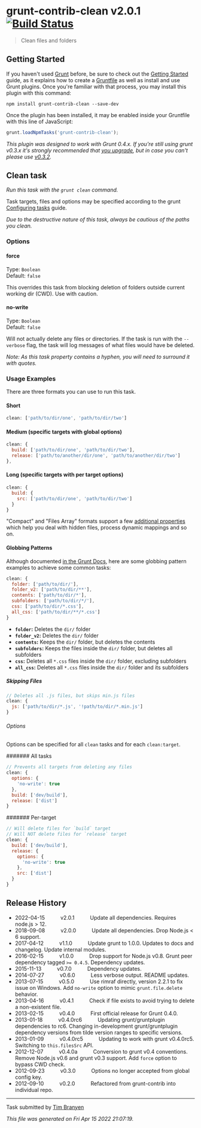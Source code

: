 # grunt-contrib-clean v2.0.1 [![Build Status](https://github.com/gruntjs/grunt-contrib-clean/workflows/Tests/badge.svg)](https://github.com/gruntjs/grunt-contrib-clean/actions?workflow=Tests)

> Clean files and folders



## Getting Started

If you haven't used [Grunt](https://gruntjs.com/) before, be sure to check out the [Getting Started](https://gruntjs.com/getting-started) guide, as it explains how to create a [Gruntfile](https://gruntjs.com/sample-gruntfile) as well as install and use Grunt plugins. Once you're familiar with that process, you may install this plugin with this command:

```shell
npm install grunt-contrib-clean --save-dev
```

Once the plugin has been installed, it may be enabled inside your Gruntfile with this line of JavaScript:

```js
grunt.loadNpmTasks('grunt-contrib-clean');
```

*This plugin was designed to work with Grunt 0.4.x. If you're still using grunt v0.3.x it's strongly recommended that [you upgrade](https://gruntjs.com/upgrading-from-0.3-to-0.4), but in case you can't please use [v0.3.2](https://github.com/gruntjs/grunt-contrib-clean/tree/grunt-0.3-stable).*



## Clean task
_Run this task with the `grunt clean` command._

Task targets, files and options may be specified according to the grunt [Configuring tasks](https://gruntjs.com/configuring-tasks) guide.

*Due to the destructive nature of this task, always be cautious of the paths you clean.*
### Options

#### force
Type: `Boolean`  
Default: `false`

This overrides this task from blocking deletion of folders outside current working dir (CWD). Use with caution.

#### no-write
Type: `Boolean`  
Default: `false`

Will not actually delete any files or directories.
If the task is run with the `--verbose` flag, the task will log messages of what files would have be deleted.

_Note: As this task property contains a hyphen, you will need to surround it with quotes._

### Usage Examples

There are three formats you can use to run this task.

#### Short

```js
clean: ['path/to/dir/one', 'path/to/dir/two']
```

#### Medium (specific targets with global options)

```js
clean: {
  build: ['path/to/dir/one', 'path/to/dir/two'],
  release: ['path/to/another/dir/one', 'path/to/another/dir/two']
},
```

#### Long (specific targets with per target options)

```js
clean: {
  build: {
    src: ['path/to/dir/one', 'path/to/dir/two']
  }
}
```

"Compact" and "Files Array" formats support a few [additional properties](https://gruntjs.com/configuring-tasks#files)
which help you deal with hidden files, process dynamic mappings and so on.

#### Globbing Patterns

Although documented [in the Grunt Docs](https://gruntjs.com/configuring-tasks#globbing-patterns), here are some globbing pattern examples to achieve some common tasks:

```js
clean: {
  folder: ['path/to/dir/'],
  folder_v2: ['path/to/dir/**'],
  contents: ['path/to/dir/*'],
  subfolders: ['path/to/dir/*/'],
  css: ['path/to/dir/*.css'],
  all_css: ['path/to/dir/**/*.css']
}
```

* __`folder`:__ Deletes the `dir/` folder
* __`folder_v2`:__ Deletes the `dir/` folder
* __`contents`:__ Keeps the `dir/` folder, but deletes the contents
* __`subfolders`:__ Keeps the files inside the `dir/` folder, but deletes all subfolders
* __`css`:__ Deletes all `*.css` files inside the `dir/` folder, excluding subfolders
* __`all_css`:__ Deletes all `*.css` files inside the `dir/` folder and its subfolders

##### Skipping Files

```js
// Deletes all .js files, but skips min.js files
clean: {
  js: ['path/to/dir/*.js', '!path/to/dir/*.min.js']
}
```

###### Options

Options can be specified for all `clean` tasks and for each `clean:target`.

####### All tasks

```js
// Prevents all targets from deleting any files
clean: {
  options: {
    'no-write': true
  },
  build: ['dev/build'],
  release: ['dist']
}
```

####### Per-target

```js
// Will delete files for `build` target
// Will NOT delete files for `release` target
clean: {
  build: ['dev/build'],
  release: {
    options: {
      'no-write': true
    },
    src: ['dist']
  }
}
```


## Release History

 * 2022-04-15   v2.0.1   Update all dependencies. Requires node.js > 12.
 * 2018-09-08   v2.0.0   Update all dependencies. Drop Node.js < 6 support.
 * 2017-04-12   v1.1.0   Update grunt to 1.0.0. Updates to docs and changelog. Update internal modules.
 * 2016-02-15   v1.0.0   Drop support for Node.js v0.8. Grunt peer dependency tagged `>= 0.4.5`. Dependency updates.
 * 2015-11-13   v0.7.0   Dependency updates.
 * 2014-07-27   v0.6.0   Less verbose output. README updates.
 * 2013-07-15   v0.5.0   Use rimraf directly, version 2.2.1 to fix issue on Windows. Add `no-write` option to mimic `grunt.file.delete` behavior.
 * 2013-04-16   v0.4.1   Check if file exists to avoid trying to delete a non-existent file.
 * 2013-02-15   v0.4.0   First official release for Grunt 0.4.0.
 * 2013-01-18   v0.4.0rc6   Updating grunt/gruntplugin dependencies to rc6. Changing in-development grunt/gruntplugin dependency versions from tilde version ranges to specific versions.
 * 2013-01-09   v0.4.0rc5   Updating to work with grunt v0.4.0rc5. Switching to `this.filesSrc` API.
 * 2012-12-07   v0.4.0a   Conversion to grunt v0.4 conventions. Remove Node.js v0.6 and grunt v0.3 support. Add `force` option to bypass CWD check.
 * 2012-09-23   v0.3.0   Options no longer accepted from global config key.
 * 2012-09-10   v0.2.0   Refactored from grunt-contrib into individual repo.

---

Task submitted by [Tim Branyen](http://tbranyen.com/)

*This file was generated on Fri Apr 15 2022 21:07:19.*
